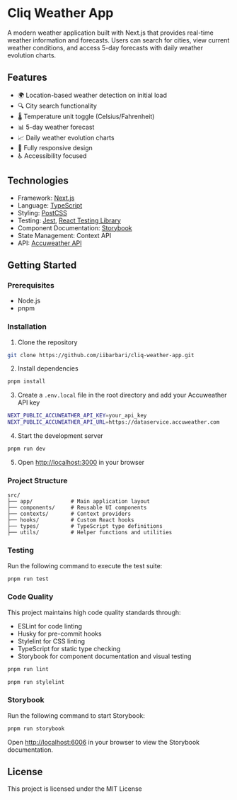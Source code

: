 # Cliq Weather App

A modern weather application built with Next.js that provides real-time weather information and forecasts. Users can
search for cities, view current weather conditions, and access 5-day forecasts with daily weather evolution charts.

## Features

- 🌍 Location-based weather detection on initial load
- 🔍 City search functionality
- 🌡️ Temperature unit toggle (Celsius/Fahrenheit)
- 📊 5-day weather forecast
- 📈 Daily weather evolution charts
- 📱 Fully responsive design
- ♿ Accessibility focused

## Technologies

- Framework: [Next.js](https://nextjs.org/)
- Language: [TypeScript](https://www.typescriptlang.org/)
- Styling: [PostCSS](https://postcss.org/)
- Testing: [Jest](https://jestjs.io/), [React Testing Library](https://testing-library.com/docs/react-testing-library/intro/)
- Component Documentation: [Storybook](https://storybook.js.org/)
- State Management: Context API
- API: [Accuweather API](https://developer.accuweather.com/apis)

## Getting Started

### Prerequisites

- Node.js
- pnpm

### Installation

1. Clone the repository

```bash
git clone https://github.com/iibarbari/cliq-weather-app.git
```

2. Install dependencies

```bash
pnpm install
```

3. Create a `.env.local` file in the root directory and add your Accuweather API key

```bash
NEXT_PUBLIC_ACCUWEATHER_API_KEY=your_api_key
NEXT_PUBLIC_ACCUWEATHER_API_URL=https://dataservice.accuweather.com
```

4. Start the development server

```bash
pnpm run dev
```

5. Open [http://localhost:3000](http://localhost:3000) in your browser

### Project Structure

```
src/
├── app/            # Main application layout
├── components/     # Reusable UI components 
├── contexts/       # Context providers
├── hooks/          # Custom React hooks
├── types/          # TypeScript type definitions
├── utils/          # Helper functions and utilities
```


### Testing

Run the following command to execute the test suite:

```bash
pnpm run test
```

### Code Quality

This project maintains high code quality standards through:

- ESLint for code linting
- Husky for pre-commit hooks
- Stylelint for CSS linting
- TypeScript for static type checking
- Storybook for component documentation and visual testing

```bash
pnpm run lint
```

```bash
pnpm run stylelint
```

### Storybook

Run the following command to start Storybook:

```bash
pnpm run storybook
```

Open [http://localhost:6006](http://localhost:6006) in your browser to view the Storybook documentation.

## License

This project is licensed under the MIT License
